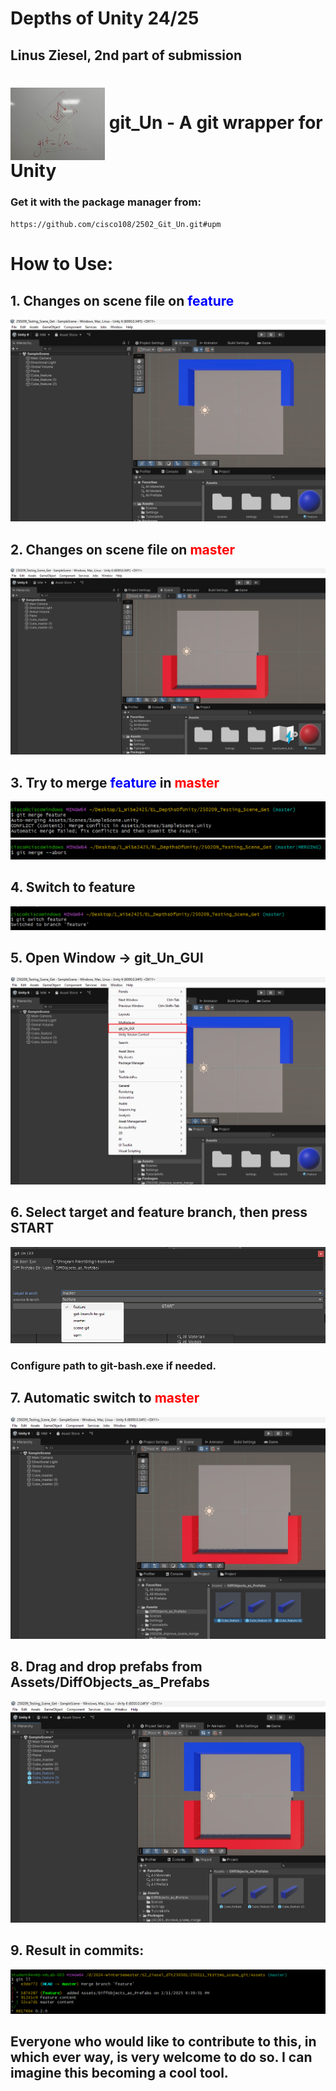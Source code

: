 # Depths of Unity 24/25
## Linus Ziesel, 2nd part of submission

# <img src="Assets/git_Un/Documentation/Images/2502_logo.jpg" alt="Alt text" style="width:4cm;vertical-align:middle;" >  git_Un - A git wrapper for Unity
### Get it with the package manager from:
``https://github.com/cisco108/2502_Git_Un.git#upm``

[//]: # (![Alt text]&#40;Assets/git_Un/Documentation/Images/2502_logo.jpg&#41;)

# How to Use: 

## 1. Changes on scene file on <span style="color: #0000FF;">feature</span>
![Alt text](Assets/git_Un/Documentation/Images/1.png)

## 2. Changes on scene file on <span style="color: #FF0000;">master</span>
![Alt text](Assets/git_Un/Documentation/Images/2.png)

## 3. Try to merge <span style="color: #0000FF;">feature</span> in <span style="color: #FF0000;">master</span>
![Alt text](Assets/git_Un/Documentation/Images/5.png)
![Alt text](Assets/git_Un/Documentation/Images/6.png)

## 4. Switch to feature
![Alt text](Assets/git_Un/Documentation/Images/7.png)

## 5. Open Window → git_Un_GUI 
![Alt text](Assets/git_Un/Documentation/Images/8.png)

## 6. Select target and feature branch, then press START 
![Alt text](Assets/git_Un/Documentation/Images/9.png)
### Configure path to git-bash.exe if needed.

## 7. Automatic switch to <span style="color: #FF0000;">master</span>
![Alt text](Assets/git_Un/Documentation/Images/10.png)

## 8. Drag and drop prefabs from Assets/DiffObjects_as_Prefabs
![Alt text](Assets/git_Un/Documentation/Images/11.png)

## 9. Result in commits:
![Alt text](Assets/git_Un/Documentation/Images/12.png)

## Everyone who would like to contribute to this, in which ever way, is very welcome to do so. I can imagine this becoming a cool tool.
